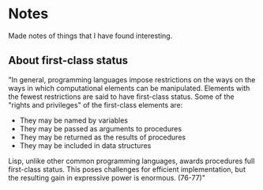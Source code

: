 # Notes

Made notes of things that I have found interesting.

## About first-class status

"In general, programming languages impose restrictions on the ways on the ways in which computational elements can be manipulated.
Elements with the fewest restrictions are said to have first-class status. Some of the "rights and privileges" of the first-class elements are:

* They may be named by variables
* They may be passed as arguments to procedures
* They may be returned as the results of procedures
* They may be included in data structures

Lisp, unlike other common programming languages, awards procedures full first-class status. This poses challenges for efficient implementation, but the resulting gain in expressive power is enormous. (76-77)"
